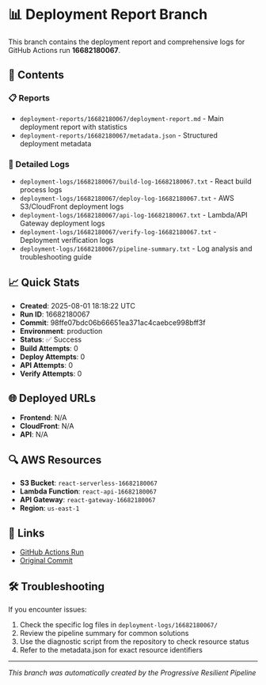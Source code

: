 # 📊 Deployment Report Branch

This branch contains the deployment report and comprehensive logs for GitHub Actions run **16682180067**.

## 📁 Contents

### 📋 Reports
- `deployment-reports/16682180067/deployment-report.md` - Main deployment report with statistics
- `deployment-reports/16682180067/metadata.json` - Structured deployment metadata

### 📜 Detailed Logs
- `deployment-logs/16682180067/build-log-16682180067.txt` - React build process logs
- `deployment-logs/16682180067/deploy-log-16682180067.txt` - AWS S3/CloudFront deployment logs
- `deployment-logs/16682180067/api-log-16682180067.txt` - Lambda/API Gateway deployment logs
- `deployment-logs/16682180067/verify-log-16682180067.txt` - Deployment verification logs
- `deployment-logs/16682180067/pipeline-summary.txt` - Log analysis and troubleshooting guide

## 📈 Quick Stats

- **Created**: 2025-08-01 18:18:22 UTC
- **Run ID**: 16682180067
- **Commit**: 98ffe07bdc06b66651ea371ac4caebce998bff3f
- **Environment**: production
- **Status**: ✅ Success
- **Build Attempts**: 0
- **Deploy Attempts**: 0
- **API Attempts**: 0
- **Verify Attempts**: 0

## 🌐 Deployed URLs

- **Frontend**: N/A
- **CloudFront**: N/A
- **API**: N/A

## 🔍 AWS Resources

- **S3 Bucket**: `react-serverless-16682180067`
- **Lambda Function**: `react-api-16682180067`
- **API Gateway**: `react-gateway-16682180067`
- **Region**: `us-east-1`

## 🔗 Links

- [GitHub Actions Run](https://github.com/softengrahmed/react-aws-ec2-nginx/actions/runs/16682180067)
- [Original Commit](https://github.com/softengrahmed/react-aws-ec2-nginx/commit/98ffe07bdc06b66651ea371ac4caebce998bff3f)

## 🛠️ Troubleshooting

If you encounter issues:
1. Check the specific log files in `deployment-logs/16682180067/`
2. Review the pipeline summary for common solutions
3. Use the diagnostic script from the repository to check resource status
4. Refer to the metadata.json for exact resource identifiers

---

*This branch was automatically created by the Progressive Resilient Pipeline*

